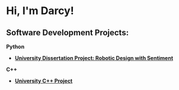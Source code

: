 <h1>Hi, I'm Darcy! </h1>

<h2>Software Development Projects:</h2>

<b>Python<b>
- [University Dissertation Project: Robotic Design with Sentiment](https://github.com/darcy-crabtree/university-disseration-project)

<b>C++<b>
- [University C++ Project](https://github.com/darcy-crabtree/university-dungeon-game)


<!--
## Hi there 👋
**darcy-crabtree/darcy-crabtree** is a ✨ _special_ ✨ repository because its `README.md` (this file) appears on your GitHub profile.

Here are some ideas to get you started:

- 🔭 I’m currently working on ...
- 🌱 I’m currently learning ...
- 👯 I’m looking to collaborate on ...
- 🤔 I’m looking for help with ...
- 💬 Ask me about ...
- 📫 How to reach me: ...
- 😄 Pronouns: ...
- ⚡ Fun fact: ...
-->
